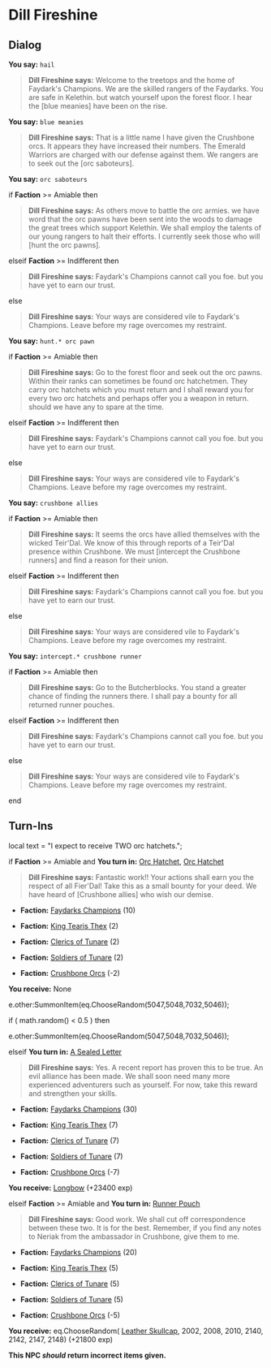 # Dill Fireshine


## Dialog

**You say:** `hail`



>**Dill Fireshine says:** Welcome to the treetops and the home of Faydark's Champions. We are the skilled rangers of the Faydarks. You are safe in Kelethin. but watch yourself upon the forest floor. I hear the [blue meanies] have been on the rise.

**You say:** `blue meanies`



>**Dill Fireshine says:** That is a little name I have given the Crushbone orcs. It appears they have increased their numbers. The Emerald Warriors are charged with our defense against them. We rangers are to seek out the [orc saboteurs].

**You say:** `orc saboteurs`



if **Faction** >= Amiable then



>**Dill Fireshine says:** As others move to battle the orc armies. we have word that the orc pawns have been sent into the woods to damage the great trees which support Kelethin. We shall employ the talents of our young rangers to halt their efforts. I currently seek those who will [hunt the orc pawns].


elseif **Faction** >= Indifferent then



>**Dill Fireshine says:** Faydark's Champions cannot call you foe. but you have yet to earn our trust.


else



>**Dill Fireshine says:** Your ways are considered vile to Faydark's Champions. Leave before my rage overcomes my restraint.


**You say:** `hunt.* orc pawn`



if **Faction** >= Amiable then



>**Dill Fireshine says:** Go to the forest floor and seek out the orc pawns. Within their ranks can sometimes be found orc hatchetmen. They carry orc hatchets which you must return and I shall reward you for every two orc hatchets and perhaps offer you a weapon in return. should we have any to spare at the time.


elseif **Faction** >= Indifferent then



>**Dill Fireshine says:** Faydark's Champions cannot call you foe. but you have yet to earn our trust.


else



>**Dill Fireshine says:** Your ways are considered vile to Faydark's Champions. Leave before my rage overcomes my restraint.


**You say:** `crushbone allies`



if **Faction** >= Amiable then



>**Dill Fireshine says:** It seems the orcs have allied themselves with the wicked Teir'Dal. We know of this through reports of a Teir'Dal presence within Crushbone. We must [intercept the Crushbone runners] and find a reason for their union.


elseif **Faction** >= Indifferent then



>**Dill Fireshine says:** Faydark's Champions cannot call you foe. but you have yet to earn our trust.


else



>**Dill Fireshine says:** Your ways are considered vile to Faydark's Champions. Leave before my rage overcomes my restraint.


**You say:** `intercept.* crushbone runner`



if **Faction** >= Amiable then



>**Dill Fireshine says:** Go to the Butcherblocks. You stand a greater chance of finding the runners there. I shall pay a bounty for all returned runner pouches.


elseif **Faction** >= Indifferent then



>**Dill Fireshine says:** Faydark's Champions cannot call you foe. but you have yet to earn our trust.


else



>**Dill Fireshine says:** Your ways are considered vile to Faydark's Champions. Leave before my rage overcomes my restraint.

end

## Turn-Ins



local text = "I expect to receive TWO orc hatchets.";





if **Faction** >= Amiable and  **You turn in:** [Orc Hatchet](/item/12108), [Orc Hatchet](/item/12108)


>**Dill Fireshine says:** Fantastic work!! Your actions shall earn you the respect of all Fier'Dal!  Take this as a small bounty for your deed.  We have heard of [Crushbone allies] who wish our demise.


* __Faction:__ [Faydarks Champions](/faction/246) (10)


* __Faction:__ [King Tearis Thex](/faction/279) (2)


* __Faction:__ [Clerics of Tunare](/faction/226) (2)


* __Faction:__ [Soldiers of Tunare](/faction/310) (2)


* __Faction:__ [Crushbone Orcs](/faction/234) (-2)


 **You receive:** None 


e.other:SummonItem(eq.ChooseRandom(5047,5048,7032,5046)); 


if ( math.random() < 0.5 ) then



e.other:SummonItem(eq.ChooseRandom(5047,5048,7032,5046));


elseif **You turn in:** [A Sealed Letter](/item/18840)


>**Dill Fireshine says:** Yes. A recent report has proven this to be true. An evil alliance has been made. We shall soon need many more experienced adventurers such as yourself. For now, take this reward and strengthen your skills.


* __Faction:__ [Faydarks Champions](/faction/246) (30)


* __Faction:__ [King Tearis Thex](/faction/279) (7)


* __Faction:__ [Clerics of Tunare](/faction/226) (7)


* __Faction:__ [Soldiers of Tunare](/faction/310) (7)


* __Faction:__ [Crushbone Orcs](/faction/234) (-7)


 **You receive:**  [Longbow](/item/8003) (+23400 exp)

elseif **Faction** >= Amiable and  **You turn in:** [Runner Pouch](/item/13226)


>**Dill Fireshine says:** Good work. We shall cut off correspondence between these two. It is for the best. Remember, if you find any notes to Neriak from the ambassador in Crushbone, give them to me.


* __Faction:__ [Faydarks Champions](/faction/246) (20)


* __Faction:__ [King Tearis Thex](/faction/279) (5)


* __Faction:__ [Clerics of Tunare](/faction/226) (5)


* __Faction:__ [Soldiers of Tunare](/faction/310) (5)


* __Faction:__ [Crushbone Orcs](/faction/234) (-5)


 **You receive:** eq.ChooseRandom( [Leather Skullcap](/item/2001), 2002, 2008, 2010, 2140, 2142, 2147, 2148) (+21800 exp)

**This NPC *should* return incorrect items given.**



